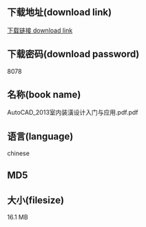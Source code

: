 ## 下载地址(download link)
[下载链接 download link](https://voluble-croquembouche-d321dc.netlify.app/?s=AutoCAD_2013%E5%AE%A4%E5%86%85%E8%A3%85%E6%BD%A2%E8%AE%BE%E8%AE%A1%E5%85%A5%E9%97%A8%E4%B8%8E%E5%BA%94%E7%94%A8.pdf)

## 下载密码(download password)
8078

## 名称(book name)
AutoCAD_2013室内装潢设计入门与应用.pdf.pdf

## 语言(language)
chinese

## MD5


## 大小(filesize)
16.1 MB

